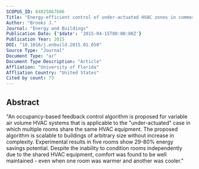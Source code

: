 ```yaml
---
SCOPUS_ID: 84925867606
Title: "Energy-efficient control of under-actuated HVAC zones in commercial buildings"
Author: "Brooks J."
Journal: "Energy and Buildings"
Publication Date: {'$date': '2015-04-15T00:00:00Z'}
Publication Year: 2015
DOI: "10.1016/j.enbuild.2015.01.050"
Source Type: "Journal"
Document Type: "ar"
Document Type Description: "Article"
Affliation: "University of Florida"
Affliation Country: "United States"
Cited by count: 73
---
```


## Abstract
"An occupancy-based feedback control algorithm is proposed for variable air volume HVAC systems that is applicable to the \"under-actuated\" case in which multiple rooms share the same HVAC equipment. The proposed algorithm is scalable to buildings of arbitrary size without increase in complexity. Experimental results in five rooms show 29-80% energy savings potential. Despite the inability to condition rooms independently due to the shared HVAC equipment, comfort was found to be well maintained - even when one room was warmer and another was cooler."
